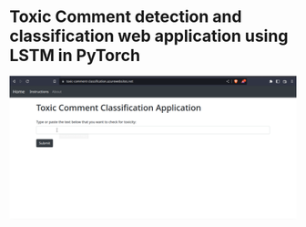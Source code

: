 # Toxic Comment detection and classification web application using LSTM in PyTorch
<img src="https://github.com/RajarshiGO/toxicity_classification/blob/main/demo.gif" width="1000px">
